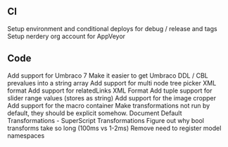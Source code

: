 ## CI

Setup environment and conditional deploys for debug / release and tags
Setup nerdery org account for AppVeyor

## Code

Add support for Umbraco 7
Make it easier to get Umbraco DDL / CBL prevalues into a string array
Add support for multi node tree picker XML format
Add support for relatedLinks XML Format
Add tuple support for slider range values (stores as string)
Add support for the image cropper
Add support for the macro container
Make transformations not run by default, they should be explicit somehow.
Document Default Transformations - SuperScript Transformations
Figure out why bool transforms take so long (100ms vs 1-2ms)
Remove need to register model namespaces